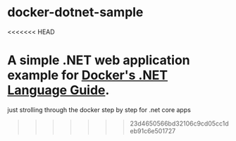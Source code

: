# docker-dotnet-sample
<<<<<<< HEAD

A simple .NET web application example for [Docker's .NET Language Guide](https://docs.docker.com/language/dotnet/).
=======
just strolling through the docker step by step for .net core apps
>>>>>>> 23d4650566bd32106c9cd05cc1deb91c6e501727
